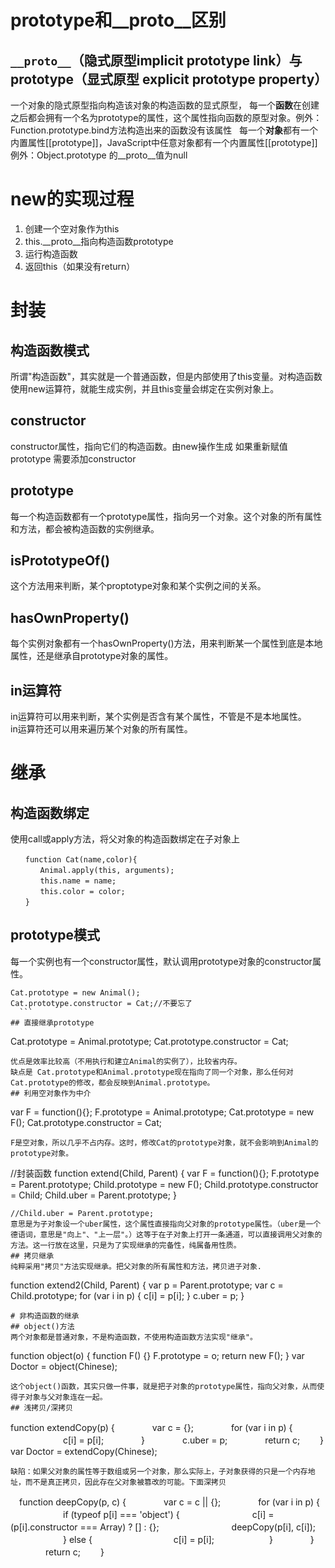 # prototype和__proto__区别
## ```__proto__```（隐式原型implicit prototype link）与prototype（显式原型 explicit prototype property）
一个对象的隐式原型指向构造该对象的构造函数的显式原型， 
每一个**函数**在创建之后都会拥有一个名为prototype的属性，这个属性指向函数的原型对象。例外：Function.prototype.bind方法构造出来的函数没有该属性   
每一个**对象**都有一个内置属性[[prototype]]，JavaScript中任意对象都有一个内置属性[[prototype]]例外：Object.prototype 的__proto__值为null 
# new的实现过程
1. 创建一个空对象作为this
2. this.__proto__指向构造函数prototype
3. 运行构造函数
4. 返回this（如果没有return）



# 封装
##  构造函数模式
所谓"构造函数"，其实就是一个普通函数，但是内部使用了this变量。对构造函数使用new运算符，就能生成实例，并且this变量会绑定在实例对象上。  
## constructor
constructor属性，指向它们的构造函数。由new操作生成 如果重新赋值prototype 需要添加constructor
## prototype
每一个构造函数都有一个prototype属性，指向另一个对象。这个对象的所有属性和方法，都会被构造函数的实例继承。
##  isPrototypeOf()
这个方法用来判断，某个proptotype对象和某个实例之间的关系。
## hasOwnProperty()
每个实例对象都有一个hasOwnProperty()方法，用来判断某一个属性到底是本地属性，还是继承自prototype对象的属性。
## in运算符
in运算符可以用来判断，某个实例是否含有某个属性，不管是不是本地属性。  
in运算符还可以用来遍历某个对象的所有属性。
# 继承
## 构造函数绑定
使用call或apply方法，将父对象的构造函数绑定在子对象上
```
　　function Cat(name,color){
　　　　Animal.apply(this, arguments);
　　　　this.name = name;
　　　　this.color = color;
　　}
  ```
## prototype模式
每一个实例也有一个constructor属性，默认调用prototype对象的constructor属性。
```
Cat.prototype = new Animal();
Cat.prototype.constructor = Cat;//不要忘了
  ```
## 直接继承prototype
```
Cat.prototype = Animal.prototype;
Cat.prototype.constructor = Cat;
```
优点是效率比较高（不用执行和建立Animal的实例了），比较省内存。  
缺点是 Cat.prototype和Animal.prototype现在指向了同一个对象，那么任何对Cat.prototype的修改，都会反映到Animal.prototype。
## 利用空对象作为中介
```
var F = function(){};
F.prototype = Animal.prototype;
Cat.prototype = new F();
Cat.prototype.constructor = Cat;
```
F是空对象，所以几乎不占内存。这时，修改Cat的prototype对象，就不会影响到Animal的prototype对象。

```
//封装函数
function extend(Child, Parent) {
  var F = function(){};
  F.prototype = Parent.prototype;
  Child.prototype = new F();
  Child.prototype.constructor = Child;
  Child.uber = Parent.prototype;
}
```
//Child.uber = Parent.prototype;   
意思是为子对象设一个uber属性，这个属性直接指向父对象的prototype属性。（uber是一个德语词，意思是"向上"、"上一层"。）这等于在子对象上打开一条通道，可以直接调用父对象的方法。这一行放在这里，只是为了实现继承的完备性，纯属备用性质。
## 拷贝继承
纯粹采用"拷贝"方法实现继承。把父对象的所有属性和方法，拷贝进子对象.
```
function extend2(Child, Parent) {
  var p = Parent.prototype;
  var c = Child.prototype;
  for (var i in p) {
    c[i] = p[i];
    }
  c.uber = p;
}
```
# 非构造函数的继承
## object()方法
两个对象都是普通对象，不是构造函数，不使用构造函数方法实现"继承"。
```
function object(o) {
  function F() {}
  F.prototype = o;
  return new F();
}
var Doctor = object(Chinese);
```
这个object()函数，其实只做一件事，就是把子对象的prototype属性，指向父对象，从而使得子对象与父对象连在一起。
## 浅拷贝/深拷贝

```
function extendCopy(p) {
　　　　var c = {};
　　　　for (var i in p) { 
　　　　　　c[i] = p[i];
　　　　}
　　　　c.uber = p;
　　　　return c;
　　}
var Doctor = extendCopy(Chinese);
```
缺陷：如果父对象的属性等于数组或另一个对象，那么实际上，子对象获得的只是一个内存地址，而不是真正拷贝，因此存在父对象被篡改的可能。下面深拷贝
```
　function deepCopy(p, c) {
　　　　var c = c || {};
　　　　for (var i in p) {
　　　　　　if (typeof p[i] === 'object') {
　　　　　　　　c[i] = (p[i].constructor === Array) ? [] : {};
　　　　　　　　deepCopy(p[i], c[i]);
　　　　　　} else {
　　　　　　　　　c[i] = p[i];
　　　　　　}
　　　　}
　　　　return c;
　　}
```

















